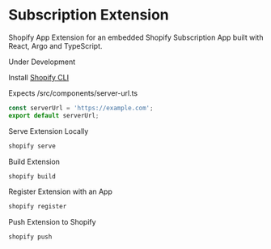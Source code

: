 # Subscription Extension

Shopify App Extension for an embedded Shopify Subscription App built with React, Argo and TypeScript.

Under Development

Install [Shopify CLI](https://shopify.dev/tools/cli/installation)

Expects /src/components/server-url.ts

```javascript
const serverUrl = 'https://example.com';
export default serverUrl;
```

Serve Extension Locally

```bash
shopify serve
```

Build Extension

```bash
shopify build
```

Register Extension with an App

```bash
shopify register
```

Push Extension to Shopify

```bash
shopify push
```
